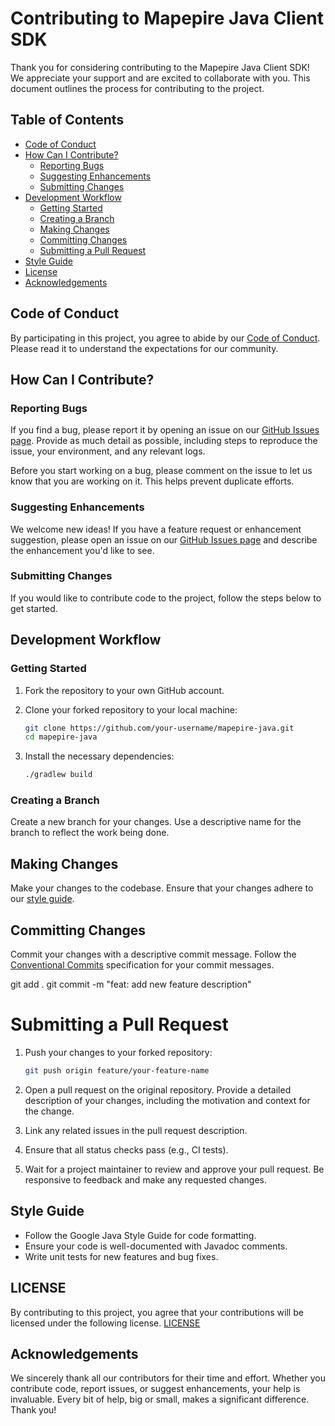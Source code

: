 # Contributing to Mapepire Java Client SDK

Thank you for considering contributing to the Mapepire Java Client SDK! We appreciate your support and are excited to collaborate with you. This document outlines the process for contributing to the project.

## Table of Contents

- [Code of Conduct](#code-of-conduct)
- [How Can I Contribute?](#how-can-i-contribute)
  - [Reporting Bugs](#reporting-bugs)
  - [Suggesting Enhancements](#suggesting-enhancements)
  - [Submitting Changes](#submitting-changes)
- [Development Workflow](#development-workflow)
  - [Getting Started](#getting-started)
  - [Creating a Branch](#creating-a-branch)
  - [Making Changes](#making-changes)
  - [Committing Changes](#committing-changes)
  - [Submitting a Pull Request](#submitting-a-pull-request)
- [Style Guide](#style-guide)
- [License](#license)
- [Acknowledgements](#acknowledgements)

## Code of Conduct

By participating in this project, you agree to abide by our [Code of Conduct](CODE_OF_CONDUCT.md). Please read it to understand the expectations for our community.

## How Can I Contribute?

### Reporting Bugs

If you find a bug, please report it by opening an issue on our [GitHub Issues page](https://github.com/your-username/mapepire-java/issues). Provide as much detail as possible, including steps to reproduce the issue, your environment, and any relevant logs.

Before you start working on a bug, please comment on the issue to let us know that you are working on it. This helps prevent duplicate efforts.

### Suggesting Enhancements

We welcome new ideas! If you have a feature request or enhancement suggestion, please open an issue on our [GitHub Issues page](https://github.com/your-username/mapepire-java/issues) and describe the enhancement you'd like to see. 

### Submitting Changes

If you would like to contribute code to the project, follow the steps below to get started.

## Development Workflow

### Getting Started

1. Fork the repository to your own GitHub account.
2. Clone your forked repository to your local machine:

    ```sh
    git clone https://github.com/your-username/mapepire-java.git
    cd mapepire-java
    ```

3. Install the necessary dependencies:

    ```sh
    ./gradlew build
    ```

### Creating a Branch

Create a new branch for your changes. Use a descriptive name for the branch to reflect the work being done.

## Making Changes
Make your changes to the codebase. Ensure that your changes adhere to our [style guide](#style-guide).

## Committing Changes
Commit your changes with a descriptive commit message. Follow the [Conventional Commits](https://www.conventionalcommits.org/en/v1.0.0/) specification for your commit messages.


git add .
git commit -m "feat: add new feature description"
# Submitting a Pull Request

1. Push your changes to your forked repository:

    ```sh
    git push origin feature/your-feature-name
    ```

2. Open a pull request on the original repository. Provide a detailed description of your changes, including the motivation and context for the change.

3. Link any related issues in the pull request description.

4. Ensure that all status checks pass (e.g., CI tests).

5. Wait for a project maintainer to review and approve your pull request. Be responsive to feedback and make any requested changes.

## Style Guide

- Follow the Google Java Style Guide for code formatting.
- Ensure your code is well-documented with Javadoc comments.
- Write unit tests for new features and bug fixes.

## LICENSE

By contributing to this project, you agree that your contributions will be licensed under the following license. [LICENSE](LICENSE)

## Acknowledgements

We sincerely thank all our contributors for their time and effort. Whether you contribute code, report issues, or suggest enhancements, your help is invaluable. Every bit of help, big or small, makes a significant difference. Thank you!
